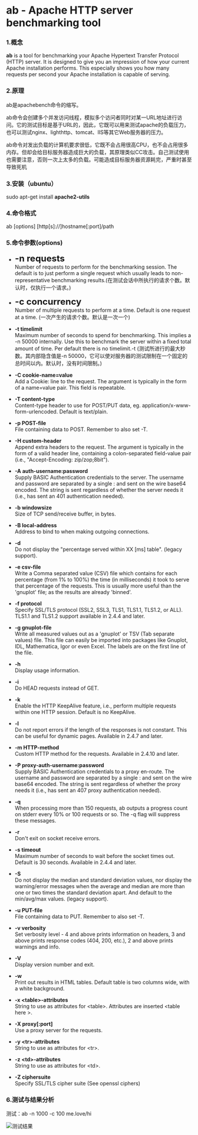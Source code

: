 # ab - Apache HTTP server benchmarking tool

### 1.概念

   **ab** is a tool for benchmarking your Apache Hypertext Transfer Protocol (HTTP) server. It is designed to give you an impression of how your current Apache installation performs. This especially shows you how many requests per second your Apache installation is capable of serving.

### 2.原理
ab是apachebench命令的缩写。<br/>

ab命令会创建多个并发访问线程，模拟多个访问者同时对某一URL地址进行访问。它的测试目标是基于URL的，因此，它既可以用来测试apache的负载压力，也可以测试nginx、lighthttp、tomcat、IIS等其它Web服务器的压力。<br/>

ab命令对发出负载的计算机要求很低，它既不会占用很高CPU，也不会占用很多内存。但却会给目标服务器造成巨大的负载，其原理类似CC攻击。自己测试使用也需要注意，否则一次上太多的负载。可能造成目标服务器资源耗完，严重时甚至导致死机



### 3.安装（ubuntu）
sudo apt-get install **apache2-utils**
 

### 4.命令格式 

ab [options] [http[s]://]hostname[:port]/path  


### 5.命令参数(options)


* <font size=5>**-n requests** </font> <br/>
Number of requests to perform for the benchmarking session. The default is to just perform a single request which usually leads to non-representative benchmarking results.(在测试会话中所执行的请求个数。默认时，仅执行一个请求。)

* <font size=5>**-c concurrency**</font> </big><br/>
Number of multiple requests to perform at a time. Default is one request at a time. (一次产生的请求个数。默认是一次一个)

* **-t timelimit** <br/>
Maximum number of seconds to spend for benchmarking. This implies a -n 50000 internally. Use this to benchmark the server within a fixed total amount of time. Per default there is no timelimit.-t (测试所进行的最大秒数。其内部隐含值是-n 50000，它可以使对服务器的测试限制在一个固定的总时间以内。默认时，没有时间限制。)

* **-C cookie-name=value** <br/>
Add a Cookie: line to the request. The argument is typically in the form of a name=value pair. This field is repeatable.

* **-T content-type** <br/>
Content-type header to use for POST/PUT data, eg. application/x-www-form-urlencoded. Default is text/plain.

* **-p POST-file** <br/>
File containing data to POST. Remember to also set -T.

* **-H custom-header** <br/>
Append extra headers to the request. The argument is typically in the form of a valid header line, containing a colon-separated field-value pair (i.e., "Accept-Encoding: zip/zop;8bit").

* **-A auth-username:password** <br/>
Supply BASIC Authentication credentials to the server. The username and password are separated by a single : and sent on the wire base64 encoded. The string is sent regardless of whether the server needs it (i.e., has sent an 401 authentication needed).

* **-b windowsize** <br/>
Size of TCP send/receive buffer, in bytes.

* **-B local-address**<br/>
Address to bind to when making outgoing connections.

* **-d** <br/>
Do not display the "percentage served within XX [ms] table". (legacy support).

* **-e csv-file** <br/>
Write a Comma separated value (CSV) file which contains for each percentage (from 1% to 100%) the time (in milliseconds) it took to serve that percentage of the requests. This is usually more useful than the 'gnuplot' file; as the results are already 'binned'.

* **-f protocol** <br/>
Specify SSL/TLS protocol (SSL2, SSL3, TLS1, TLS1.1, TLS1.2, or ALL). TLS1.1 and TLS1.2 support available in 2.4.4 and later.

* **-g gnuplot-file** <br/>
Write all measured values out as a 'gnuplot' or TSV (Tab separate values) file. This file can easily be imported into packages like Gnuplot, IDL, Mathematica, Igor or even Excel. The labels are on the first line of the file.

* **-h** <br/>
Display usage information.


* **-i** <br/>
Do HEAD requests instead of GET.

* **-k** <br/>
Enable the HTTP KeepAlive feature, i.e., perform multiple requests within one HTTP session. Default is no KeepAlive.

* **-l** <br/>
Do not report errors if the length of the responses is not constant. This can be useful for dynamic pages. Available in 2.4.7 and later.

* **-m HTTP-method**  <br/>
Custom HTTP method for the requests. Available in 2.4.10 and later.


* **-P proxy-auth-username:password** <br/>
Supply BASIC Authentication credentials to a proxy en-route. The username and password are separated by a single : and sent on the wire base64 encoded. The string is sent regardless of whether the proxy needs it (i.e., has sent an 407 proxy authentication needed).

* **-q** <br/>
When processing more than 150 requests, ab outputs a progress count on stderr every 10% or 100 requests or so. The -q flag will suppress these messages.

* **-r** <br/>
Don't exit on socket receive errors.

* **-s timeout** <br/>
Maximum number of seconds to wait before the socket times out. Default is 30 seconds. Available in 2.4.4 and later.

* **-S** <br/>
Do not display the median and standard deviation values, nor display the warning/error messages when the average and median are more than one or two times the standard deviation apart. And default to the min/avg/max values. (legacy support).


* **-u PUT-file** <br/>
File containing data to PUT. Remember to also set -T.

* **-v verbosity** <br/>
Set verbosity level - 4 and above prints information on headers, 3 and above prints response codes (404, 200, etc.), 2 and above prints warnings and info.

* **-V** <br/>
Display version number and exit.

* **-w** <br/>
Print out results in HTML tables. Default table is two columns wide, with a white background.

* **-x &lt;table&gt;-attributes** <br/>
String to use as attributes for &lt;table&gt;. Attributes are inserted &lt;table here &gt;.

* **-X proxy[:port]** <br/>
Use a proxy server for the requests.

* **-y &lt;tr&gt;-attributes** <br/>
String to use as attributes for &lt;tr&gt;.

* **-z &lt;td&gt;-attributes** <br/>
String to use as attributes for &lt;td&gt;.

* **-Z ciphersuite** <br/>
Specify SSL/TLS cipher suite (See openssl ciphers)


### 6.测试与结果分析

 测试：ab -n 1000 -c 100  me.love/hi

![测试结果](http://p.ananas.chaoxing.com/star3/origin/10d222aa119812759bd199bcd845618e.png)
